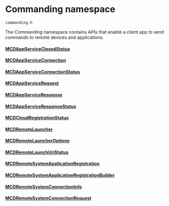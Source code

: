 # Commanding namespace
```
commanding.h
```

The Commanding namespace contains APIs that enable a client app to send commands to remote devices and applications.

#### [MCDAppServiceClosedStatus](MCDAppServiceClosedStatus.md)
#### [MCDAppServiceConnection](MCDAppServiceConnection.md)
#### [MCDAppServiceConnectionStatus](MCDAppServiceConnectionStatus.md)
#### [MCDAppServiceRequest](MCDAppServiceRequest.md)
#### [MCDAppServiceResponse](MCDAppServiceResponse.md)
#### [MCDAppServiceResponseStatus](MCDAppServiceResponseStatus.md)
#### [MCDCloudRegistrationStatus](MCDCloudRegistrationStatus.md)
#### [MCDRemoteLauncher](MCDRemoteLauncher.md)
#### [MCDRemoteLauncherOptions](MCDRemoteLauncherOptions.md)
#### [MCDRemoteLaunchUriStatus](MCDRemoteLaunchUriStatus.md)
#### [MCDRemoteSystemApplicationRegistration](MCDRemoteSystemApplicationRegistration.md)
#### [MCDRemoteSystemApplicationRegistrationBuilder](MCDRemoteSystemApplicationRegistrationBuilder.md)
#### [MCDRemoteSystemConnectionInfo](MCDRemoteSystemConnectionInfo.md)
#### [MCDRemoteSystemConnectionRequest](MCDRemoteSystemConnectionRequest.md)
